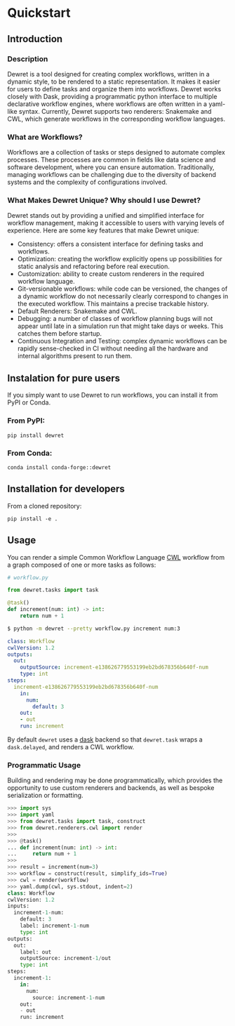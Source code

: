 # Quickstart

## Introduction 

### Description 

Dewret is a tool designed for creating complex workflows, written in a dynamic style, to be rendered to a static representation. It makes it easier for users to define tasks and organize them into workflows. Dewret works closely with Dask, providing a programmatic python interface to multiple declarative workflow engines, where workflows are often written in a yaml-like syntax. Currently, Dewret supports two renderers: Snakemake and CWL, which generate workflows in the corresponding workflow languages.

### What are Workflows?

Workflows are a collection of tasks or steps designed to automate complex processes. These processes are common in fields like data science and software development, where you can ensure automation. Traditionally, managing workflows can be challenging due to the diversity of backend systems and the complexity of configurations involved.

### What Makes Dewret Unique? Why should I use Dewret?

Dewret stands out by providing a unified and simplified interface for workflow management, making it accessible to users with varying levels of experience. Here are some key features that make Dewret unique:
- Consistency: offers a consistent interface for defining tasks and workflows.
- Optimization: creating the workflow explicitly opens up possibilities for static analysis and refactoring before real execution.
- Customization: ability to create custom renderers in the required workflow language.
- Git-versionable workflows: while code can be versioned, the changes of a dynamic workflow do not necessarily clearly correspond to changes in the executed workflow. This maintains a precise trackable history.
- Default Renderers: Snakemake and CWL.
- Debugging: a number of classes of workflow planning bugs will not appear until late in a simulation run that might take days or weeks. This catches them before startup.
- Continuous Integration and Testing: complex dynamic workflows can be rapidly sense-checked in CI without needing all the hardware and internal algorithms present to run them.

## Instalation for pure users

If you simply want to use Dewret to run workflows, you can install it from PyPI or Conda.

### From PyPI:
```shell
pip install dewret
```

### From Conda:
```shell
conda install conda-forge::dewret
```

## Installation for developers

From a cloned repository:

    pip install -e .

## Usage

You can render a simple Common Workflow Language [CWL](https://www.commonwl.org/) workflow from a graph composed of one or more tasks as follows:

```python
# workflow.py

from dewret.tasks import task

@task()
def increment(num: int) -> int:
    return num + 1
```

```sh
$ python -m dewret --pretty workflow.py increment num:3
```

```yaml
class: Workflow
cwlVersion: 1.2
outputs:
  out:
    outputSource: increment-e138626779553199eb2bd678356b640f-num
    type: int
steps:
  increment-e138626779553199eb2bd678356b640f-num
    in:
      num:
        default: 3
    out:
    - out
    run: increment
```

By default `dewret` uses a [dask](https://www.dask.org/) backend so that `dewret.task` wraps a `dask.delayed`, and renders a CWL workflow. 


### Programmatic Usage

Building and rendering may be done programmatically,
which provides the opportunity to use custom renderers
and backends, as well as bespoke serialization or formatting.

```python
>>> import sys
>>> import yaml
>>> from dewret.tasks import task, construct
>>> from dewret.renderers.cwl import render
>>> 
>>> @task()
... def increment(num: int) -> int:
...     return num + 1
>>>
>>> result = increment(num=3)
>>> workflow = construct(result, simplify_ids=True)
>>> cwl = render(workflow)
>>> yaml.dump(cwl, sys.stdout, indent=2)
class: Workflow
cwlVersion: 1.2
inputs:
  increment-1-num:
    default: 3
    label: increment-1-num
    type: int
outputs:
  out:
    label: out
    outputSource: increment-1/out
    type: int
steps:
  increment-1:
    in:
      num:
        source: increment-1-num
    out:
    - out
    run: increment

```
